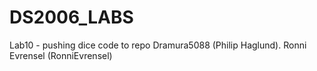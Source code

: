 # DS2006_LABS
Lab10 - pushing dice code to repo
Dramura5088 (Philip Haglund).
Ronni Evrensel (RonniEvrensel)
